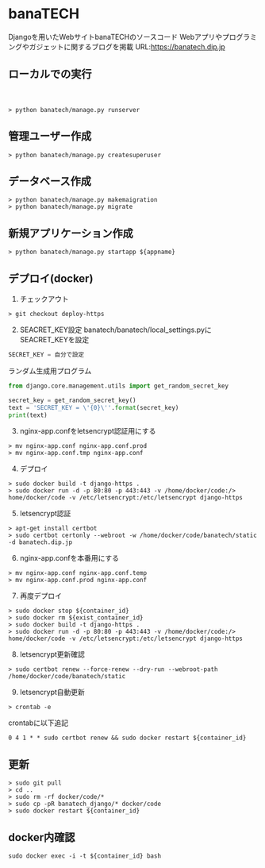 # banaTECH
Djangoを用いたWebサイトbanaTECHのソースコード
Webアプリやプログラミングやガジェットに関するブログを掲載
URL:https://banatech.dip.jp

## ローカルでの実行
　
```
> python banatech/manage.py runserver
```

## 管理ユーザー作成

```
> python banatech/manage.py createsuperuser
```

## データベース作成

```
> python banatech/manage.py makemaigration
> python banatech/manage.py migrate
```

## 新規アプリケーション作成

```
> python banatech/manage.py startapp ${appname}
```

## デプロイ(docker)

1. チェックアウト

```
> git checkout deploy-https
```

2. SEACRET_KEY設定
banatech/banatech/local_settings.pyにSEACRET_KEYを設定

```python:local_settings.py
SECRET_KEY = 自分で設定
```

ランダム生成用プログラム

```python
from django.core.management.utils import get_random_secret_key

secret_key = get_random_secret_key()
text = 'SECRET_KEY = \'{0}\''.format(secret_key)
print(text)
```

3. nginx-app.confをletsencrypt認証用にする

```
> mv nginx-app.conf nginx-app.conf.prod
> mv nginx-app.conf.tmp nginx-app.conf
```

4. デプロイ

```
> sudo docker build -t django-https .
> sudo docker run -d -p 80:80 -p 443:443 -v /home/docker/code:/> home/docker/code -v /etc/letsencrypt:/etc/letsencrypt django-https
```

5. letsencrypt認証

```
> apt-get install certbot
> sudo certbot certonly --webroot -w /home/docker/code/banatech/static -d banatech.dip.jp
```

6. nginx-app.confを本番用にする

```
> mv nginx-app.conf nginx-app.conf.temp
> mv nginx-app.conf.prod nginx-app.conf
```

7. 再度デプロイ

```
> sudo docker stop ${container_id}
> sudo docker rm ${exist_container_id}
> sudo docker build -t django-https .
> sudo docker run -d -p 80:80 -p 443:443 -v /home/docker/code:/> home/docker/code -v /etc/letsencrypt:/etc/letsencrypt django-https
```

8. letsencrypt更新確認

```
> sudo certbot renew --force-renew --dry-run --webroot-path /home/docker/code/banatech/static
```

9. letsencrypt自動更新

```
> crontab -e
```
crontabに以下追記

```
0 4 1 * * sudo certbot renew && sudo docker restart ${container_id}
```

## 更新

```
> sudo git pull
> cd ..
> sudo rm -rf docker/code/*
> sudo cp -pR banatech_django/* docker/code
> sudo docker restart ${container_id}
```

## docker内確認

```
sudo docker exec -i -t ${container_id} bash
```
